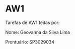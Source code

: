 # AW1
<p> Tarefas de AW1 feitas por:</p>
<p> Nome: Geovanna da Silva Lima</p>
<p> Prontuário: SP3029034 </p>
